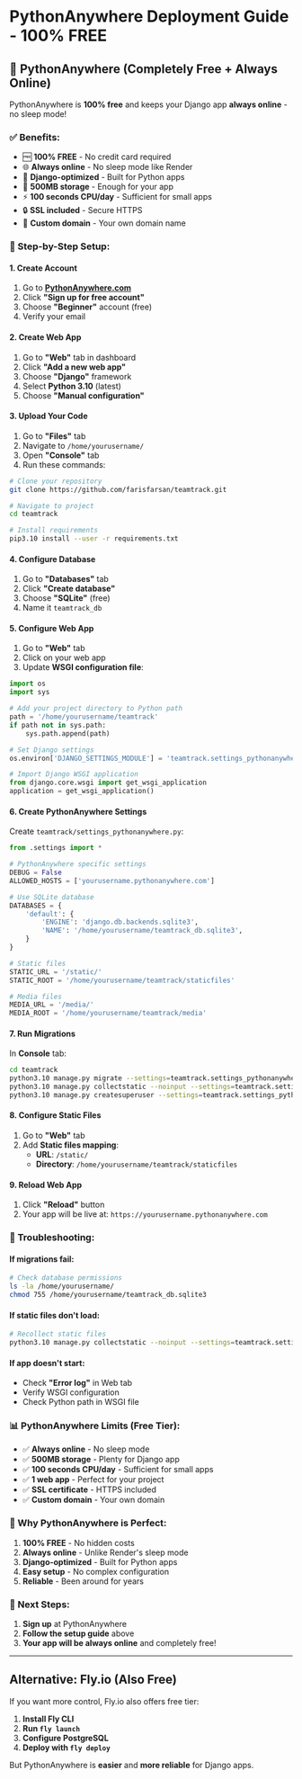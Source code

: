 # PythonAnywhere Deployment Guide - 100% FREE

## 🐍 PythonAnywhere (Completely Free + Always Online)

PythonAnywhere is **100% free** and keeps your Django app **always online** - no sleep mode!

### ✅ Benefits:
- 🆓 **100% FREE** - No credit card required
- 🌐 **Always online** - No sleep mode like Render
- 🐍 **Django-optimized** - Built for Python apps
- 💾 **500MB storage** - Enough for your app
- ⚡ **100 seconds CPU/day** - Sufficient for small apps
- 🔒 **SSL included** - Secure HTTPS
- 📱 **Custom domain** - Your own domain name

### 🚀 Step-by-Step Setup:

#### 1. Create Account
1. Go to **[PythonAnywhere.com](https://pythonanywhere.com)**
2. Click **"Sign up for free account"**
3. Choose **"Beginner"** account (free)
4. Verify your email

#### 2. Create Web App
1. Go to **"Web"** tab in dashboard
2. Click **"Add a new web app"**
3. Choose **"Django"** framework
4. Select **Python 3.10** (latest)
5. Choose **"Manual configuration"**

#### 3. Upload Your Code
1. Go to **"Files"** tab
2. Navigate to `/home/yourusername/`
3. Open **"Console"** tab
4. Run these commands:

```bash
# Clone your repository
git clone https://github.com/farisfarsan/teamtrack.git

# Navigate to project
cd teamtrack

# Install requirements
pip3.10 install --user -r requirements.txt
```

#### 4. Configure Database
1. Go to **"Databases"** tab
2. Click **"Create database"**
3. Choose **"SQLite"** (free)
4. Name it `teamtrack_db`

#### 5. Configure Web App
1. Go to **"Web"** tab
2. Click on your web app
3. Update **WSGI configuration file**:

```python
import os
import sys

# Add your project directory to Python path
path = '/home/yourusername/teamtrack'
if path not in sys.path:
    sys.path.append(path)

# Set Django settings
os.environ['DJANGO_SETTINGS_MODULE'] = 'teamtrack.settings_pythonanywhere'

# Import Django WSGI application
from django.core.wsgi import get_wsgi_application
application = get_wsgi_application()
```

#### 6. Create PythonAnywhere Settings
Create `teamtrack/settings_pythonanywhere.py`:

```python
from .settings import *

# PythonAnywhere specific settings
DEBUG = False
ALLOWED_HOSTS = ['yourusername.pythonanywhere.com']

# Use SQLite database
DATABASES = {
    'default': {
        'ENGINE': 'django.db.backends.sqlite3',
        'NAME': '/home/yourusername/teamtrack_db.sqlite3',
    }
}

# Static files
STATIC_URL = '/static/'
STATIC_ROOT = '/home/yourusername/teamtrack/staticfiles'

# Media files
MEDIA_URL = '/media/'
MEDIA_ROOT = '/home/yourusername/teamtrack/media'
```

#### 7. Run Migrations
In **Console** tab:
```bash
cd teamtrack
python3.10 manage.py migrate --settings=teamtrack.settings_pythonanywhere
python3.10 manage.py collectstatic --noinput --settings=teamtrack.settings_pythonanywhere
python3.10 manage.py createsuperuser --settings=teamtrack.settings_pythonanywhere
```

#### 8. Configure Static Files
1. Go to **"Web"** tab
2. Add **Static files mapping**:
   - **URL**: `/static/`
   - **Directory**: `/home/yourusername/teamtrack/staticfiles`

#### 9. Reload Web App
1. Click **"Reload"** button
2. Your app will be live at: `https://yourusername.pythonanywhere.com`

### 🔧 Troubleshooting:

#### If migrations fail:
```bash
# Check database permissions
ls -la /home/yourusername/
chmod 755 /home/yourusername/teamtrack_db.sqlite3
```

#### If static files don't load:
```bash
# Recollect static files
python3.10 manage.py collectstatic --noinput --settings=teamtrack.settings_pythonanywhere
```

#### If app doesn't start:
- Check **"Error log"** in Web tab
- Verify WSGI configuration
- Check Python path in WSGI file

### 📊 PythonAnywhere Limits (Free Tier):
- ✅ **Always online** - No sleep mode
- ✅ **500MB storage** - Plenty for Django app
- ✅ **100 seconds CPU/day** - Sufficient for small apps
- ✅ **1 web app** - Perfect for your project
- ✅ **SSL certificate** - HTTPS included
- ✅ **Custom domain** - Your own domain

### 🎯 Why PythonAnywhere is Perfect:
1. **100% FREE** - No hidden costs
2. **Always online** - Unlike Render's sleep mode
3. **Django-optimized** - Built for Python apps
4. **Easy setup** - No complex configuration
5. **Reliable** - Been around for years

### 🚀 Next Steps:
1. **Sign up** at PythonAnywhere
2. **Follow the setup guide** above
3. **Your app will be always online** and completely free!

---

## Alternative: Fly.io (Also Free)

If you want more control, Fly.io also offers free tier:

1. **Install Fly CLI**
2. **Run `fly launch`**
3. **Configure PostgreSQL**
4. **Deploy with `fly deploy`**

But PythonAnywhere is **easier** and **more reliable** for Django apps.
